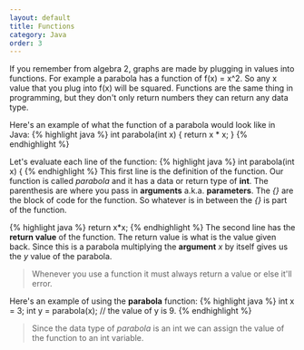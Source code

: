 ```yaml
---
layout: default
title: Functions
category: Java
order: 3
---
```

If you remember from algebra 2, graphs are made by plugging in values into functions. For example a parabola has a function of f(x) = x^2. So any x value that you plug into f(x) will be squared. Functions are the same thing in programming, but they don't only return numbers they can return any data type.

Here's an example of what the function of a parabola would look like in Java:
{% highlight java %}
int parabola(int x) {
    return x * x;
}
{% endhighlight %}

Let's evaluate each line of the function:
{% highlight java %}
int parabola(int x) {
{% endhighlight %}
This first line is the definition of the function. Our function is called *parabola* and it has a data or return type of **int**. The parenthesis are where you pass in **arguments** a.k.a. **parameters**. The *{}* are the block of code for the function. So whatever is in between the *{}* is part of the function.

{% highlight java %}
return x*x;
{% endhighlight %}
The second line has the **return value** of the function. The return value is what is the value given back. Since this is a parabola multiplying the **argument** *x* by itself gives us the *y* value of the parabola.
> Whenever you use a function it must always return a value or else it'll error.

Here's an example of using the **parabola** function:
{% highlight java %}
int x = 3;
int y = parabola(x);
// the value of y is 9.
{% endhighlight %}
> Since the data type of *parabola* is an int we can assign the value of the function to an int variable.
